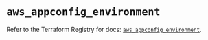 # `aws_appconfig_environment`

Refer to the Terraform Registry for docs: [`aws_appconfig_environment`](https://registry.terraform.io/providers/hashicorp/aws/6.2.0/docs/resources/appconfig_environment).
